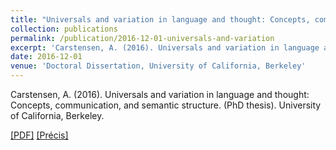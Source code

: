 ```yaml
---
title: "Universals and variation in language and thought: Concepts, communication, and semantic structure"
collection: publications
permalink: /publication/2016-12-01-universals-and-variation
excerpt: 'Carstensen, A. (2016). Universals and variation in language and thought: Concepts, communication, and semantic structure. (PhD thesis). University of California, Berkeley.'
date: 2016-12-01
venue: 'Doctoral Dissertation, University of California, Berkeley'
---
```

Carstensen, A. (2016). Universals and variation in language and thought: Concepts, communication, and semantic structure. (PhD thesis). University of California, Berkeley.

[[PDF]](http://abcarstensen.github.io/files/Carstensen2016_Universals-and-variation-in-language-and-thought.pdf) [[Précis]](http://abcarstensen.github.io/files/Carstensen_Précis-of-Universals-and-variation-in-language-and-thought.pdf)